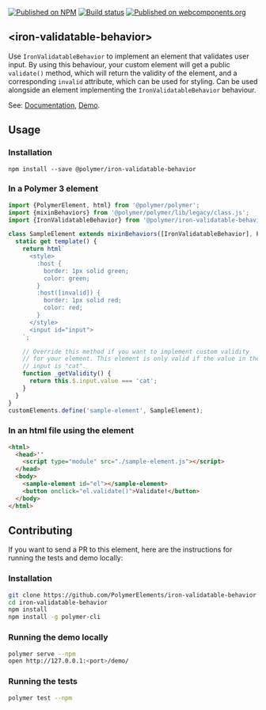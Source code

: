 [![Published on NPM](https://img.shields.io/npm/v/@polymer/iron-validatable-behavior.svg)](https://www.npmjs.com/package/@polymer/iron-validatable-behavior)
[![Build status](https://travis-ci.org/PolymerElements/iron-validatable-behavior.svg?branch=master)](https://travis-ci.org/PolymerElements/iron-validatable-behavior)
[![Published on webcomponents.org](https://img.shields.io/badge/webcomponents.org-published-blue.svg)](https://webcomponents.org/element/@polymer/iron-validatable-behavior)

## &lt;iron-validatable-behavior&gt;
Use `IronValidatableBehavior` to implement an element that validates user input. By using this behaviour, your custom element will get a public `validate()` method, which
will return the validity of the element, and a corresponding `invalid` attribute,
which can be used for styling. Can be used alongside an element implementing
the  `IronValidatableBehavior` behaviour.

See: [Documentation](https://www.webcomponents.org/element/@polymer/iron-validatable-behavior),
  [Demo](https://www.webcomponents.org/element/@polymer/iron-validatable-behavior/demo/demo/index.html).

## Usage

### Installation
```
npm install --save @polymer/iron-validatable-behavior
```

### In a Polymer 3 element
```js
import {PolymerElement, html} from '@polymer/polymer';
import {mixinBehaviors} from '@polymer/polymer/lib/legacy/class.js';
import {IronValidatableBehavior} from '@polymer/iron-validatable-behavior/iron-validatable-behavior.js';

class SampleElement extends mixinBehaviors([IronValidatableBehavior], PolymerElement) {
  static get template() {
    return html`
      <style>
        :host {
          border: 1px solid green;
          color: green;
        }
        :host([invalid]) {
          border: 1px solid red;
          color: red;
        }
      </style>
      <input id="input">
    `;

    // Override this method if you want to implement custom validity
    // for your element. This element is only valid if the value in the
    // input is "cat".
    function _getValidity() {
      return this.$.input.value === 'cat';
    }
  }
}
customElements.define('sample-element', SampleElement);
```

### In an html file using the element
```html
<html>
  <head>''
    <script type="module" src="./sample-element.js"></script>
  </head>
  <body>
    <sample-element id="el"></sample-element>
    <button onclick="el.validate()">Validate!</button>
  </body>
</html>
```

## Contributing
If you want to send a PR to this element, here are
the instructions for running the tests and demo locally:

### Installation
```sh
git clone https://github.com/PolymerElements/iron-validatable-behavior
cd iron-validatable-behavior
npm install
npm install -g polymer-cli
```

### Running the demo locally
```sh
polymer serve --npm
open http://127.0.0.1:<port>/demo/
```

### Running the tests
```sh
polymer test --npm
```
